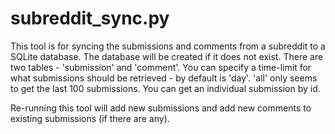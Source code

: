 # subreddit_sync.py #

This tool is for syncing the submissions and comments from a subreddit to a SQLite database.
The database will be created if it does not exist. There are two tables - 'submission' and 'comment'.
You can specify a time-limit for what submissions should be retrieved - by default is 'day'. 'all' only seems to get the last 100 submissions.
You can get an individual submission by id.

Re-running this tool will add new submissions and add new comments to existing submissions (if there are any).

